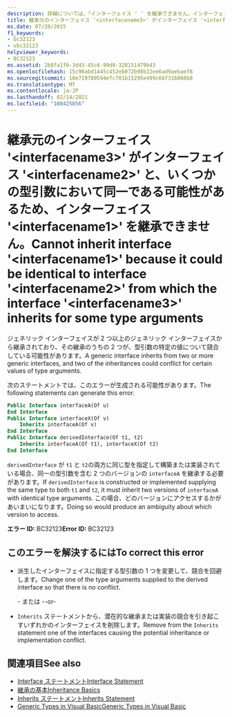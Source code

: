 ```yaml
---
description: 詳細については、「インターフェイス ' ' を継承できません。インターフェイス ' ' が <interfacename1> <interfacename2> <interfacename3> いくつかの型引数に対して継承するインターフェイス ' ' と同一である可能性があるためです。
title: 継承元のインターフェイス '<interfacename3>' がインターフェイス '<interfacename2>' と、いくつかの型引数において同一である可能性があるため、インターフェイス '<interfacename1>' を継承できません。
ms.date: 07/20/2015
f1_keywords:
- bc32123
- vbc32123
helpviewer_keywords:
- BC32123
ms.assetid: 2b8fa1f0-3d43-45c6-99d0-328151479b43
ms.openlocfilehash: 15c90abd1445c452eb072b98b22ee6ad9aebaef8
ms.sourcegitcommit: 10e719780594efc781b15295e499c66f316068b8
ms.translationtype: MT
ms.contentlocale: ja-JP
ms.lasthandoff: 02/14/2021
ms.locfileid: "100425856"
---
```

# <a name="cannot-inherit-interface-interfacename1-because-it-could-be-identical-to-interface-interfacename2-from-which-the-interface-interfacename3-inherits-for-some-type-arguments"></a><span data-ttu-id="cc88b-103">継承元のインターフェイス '\<interfacename3>' がインターフェイス '\<interfacename2>' と、いくつかの型引数において同一である可能性があるため、インターフェイス '\<interfacename1>' を継承できません。</span><span class="sxs-lookup"><span data-stu-id="cc88b-103">Cannot inherit interface '\<interfacename1>' because it could be identical to interface '\<interfacename2>' from which the interface '\<interfacename3>' inherits for some type arguments</span></span>

<span data-ttu-id="cc88b-104">ジェネリック インターフェイスが 2 つ以上のジェネリック インターフェイスから継承されており、その継承のうちの 2 つが、型引数の特定の値について競合している可能性があります。</span><span class="sxs-lookup"><span data-stu-id="cc88b-104">A generic interface inherits from two or more generic interfaces, and two of the inheritances could conflict for certain values of type arguments.</span></span>  
  
 <span data-ttu-id="cc88b-105">次のステートメントでは、このエラーが生成される可能性があります。</span><span class="sxs-lookup"><span data-stu-id="cc88b-105">The following statements can generate this error.</span></span>  
  
```vb  
Public Interface interfaceA(Of u)  
End Interface  
Public Interface interfaceX(Of v)  
    Inherits interfaceA(Of v)  
End Interface  
Public Interface derivedInterface(Of t1, t2)  
    Inherits interfaceA(Of t1), interfaceX(Of t2)  
End Interface  
```  
  
 <span data-ttu-id="cc88b-106">`derivedInterface` が `t1` と `t2`の両方に同じ型を指定して構築または実装されている場合、同一の型引数を含む 2 つのバージョンの `interfaceA` を継承する必要があります。</span><span class="sxs-lookup"><span data-stu-id="cc88b-106">If `derivedInterface` is constructed or implemented supplying the same type to both `t1` and `t2`, it must inherit two versions of `interfaceA` with identical type arguments.</span></span> <span data-ttu-id="cc88b-107">この場合、どのバージョンにアクセスするかがあいまいになります。</span><span class="sxs-lookup"><span data-stu-id="cc88b-107">Doing so would produce an ambiguity about which version to access.</span></span>  
  
 <span data-ttu-id="cc88b-108">**エラー ID:** BC32123</span><span class="sxs-lookup"><span data-stu-id="cc88b-108">**Error ID:** BC32123</span></span>  
  
## <a name="to-correct-this-error"></a><span data-ttu-id="cc88b-109">このエラーを解決するには</span><span class="sxs-lookup"><span data-stu-id="cc88b-109">To correct this error</span></span>  
  
- <span data-ttu-id="cc88b-110">派生したインターフェイスに指定する型引数の 1 つを変更して、競合を回避します。</span><span class="sxs-lookup"><span data-stu-id="cc88b-110">Change one of the type arguments supplied to the derived interface so that there is no conflict.</span></span>  
  
     <span data-ttu-id="cc88b-111">- または -</span><span class="sxs-lookup"><span data-stu-id="cc88b-111">-or-</span></span>  
  
- <span data-ttu-id="cc88b-112">`Inherits` ステートメントから、潜在的な継承または実装の競合を引き起こすいずれかのインターフェイスを削除します。</span><span class="sxs-lookup"><span data-stu-id="cc88b-112">Remove from the `Inherits` statement one of the interfaces causing the potential inheritance or implementation conflict.</span></span>  
  
## <a name="see-also"></a><span data-ttu-id="cc88b-113">関連項目</span><span class="sxs-lookup"><span data-stu-id="cc88b-113">See also</span></span>

- [<span data-ttu-id="cc88b-114">Interface ステートメント</span><span class="sxs-lookup"><span data-stu-id="cc88b-114">Interface Statement</span></span>](../language-reference/statements/interface-statement.md)
- [<span data-ttu-id="cc88b-115">継承の基本</span><span class="sxs-lookup"><span data-stu-id="cc88b-115">Inheritance Basics</span></span>](../programming-guide/language-features/objects-and-classes/inheritance-basics.md)
- [<span data-ttu-id="cc88b-116">Inherits ステートメント</span><span class="sxs-lookup"><span data-stu-id="cc88b-116">Inherits Statement</span></span>](../language-reference/statements/inherits-statement.md)
- [<span data-ttu-id="cc88b-117">Generic Types in Visual Basic</span><span class="sxs-lookup"><span data-stu-id="cc88b-117">Generic Types in Visual Basic</span></span>](../programming-guide/language-features/data-types/generic-types.md)
